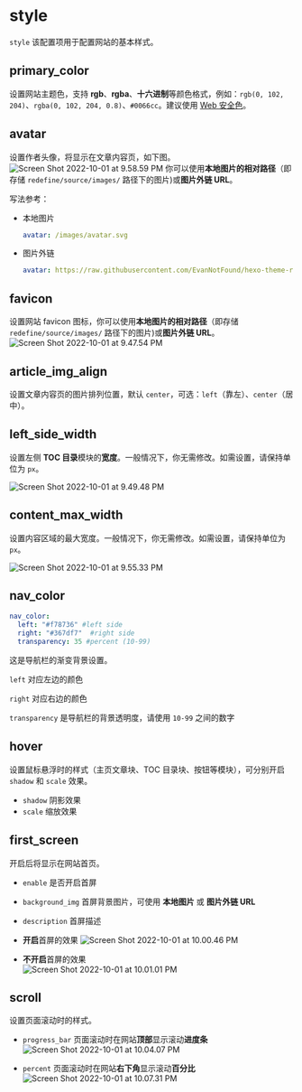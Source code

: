 # style

`style` 该配置项用于配置网站的基本样式。

## primary_color

设置网站主题色，支持 **rgb**、**rgba**、**十六进制**等颜色格式，例如：`rgb(0, 102, 204)`、`rgba(0, 102, 204, 0.8)`、`#0066cc`。建议使用 [Web 安全色](https://www.bootcss.com/p/websafecolors/)。

## avatar

设置作者头像，将显示在文章内容页，如下图。
![Screen Shot 2022-10-01 at 9.58.59 PM](https://evan.beee.top/img/Screen%20Shot%202022-10-01%20at%209.58.59%20PM.png)
你可以使用**本地图片的相对路径**（即存储 `redefine/source/images/` 路径下的图片)或**图片外链 URL**。  

写法参考：

- 本地图片
  ```yaml
  avatar: /images/avatar.svg
  ```
- 图片外链
  ```yaml
  avatar: https://raw.githubusercontent.com/EvanNotFound/hexo-theme-redefine/main/source/images/avatar.svg
  ```

## favicon

设置网站 favicon 图标，你可以使用**本地图片的相对路径**（即存储 `redefine/source/images/` 路径下的图片)或**图片外链 URL**。 
![Screen Shot 2022-10-01 at 9.47.54 PM](https://evan.beee.top/img/Screen%20Shot%202022-10-01%20at%209.47.54%20PM.png)

## article\_img\_align

设置文章内容页的图片排列位置，默认 `center`，可选：`left`（靠左）、`center`（居中）。

## left\_side\_width

设置左侧 **TOC 目录**模块的**宽度**。一般情况下，你无需修改。如需设置，请保持单位为 `px`。

![Screen Shot 2022-10-01 at 9.49.48 PM](https://evan.beee.top/img/Screen%20Shot%202022-10-01%20at%209.49.48%20PM.png)

## content\_max\_width

设置内容区域的最大宽度。一般情况下，你无需修改。如需设置，请保持单位为 `px`。

![Screen Shot 2022-10-01 at 9.55.33 PM](https://evan.beee.top/img/Screen%20Shot%202022-10-01%20at%209.55.33%20PM.png)

## nav_color

```yml
nav_color: 
  left: "#f78736" #left side 
  right: "#367df7"  #right side
  transparency: 35 #percent (10-99)
```

这是导航栏的渐变背景设置。

`left` 对应左边的颜色

`right` 对应右边的颜色

`transparency` 是导航栏的背景透明度，请使用 `10-99` 之间的数字

## hover

设置鼠标悬浮时的样式（主页文章块、TOC 目录块、按钮等模块），可分别开启 `shadow` 和 `scale` 效果。

- `shadow` 阴影效果
- `scale` 缩放效果

## first_screen

开启后将显示在网站首页。

- `enable` 是否开启首屏
- `background_img` 首屏背景图片，可使用 **本地图片** 或 **图片外链 URL**
- `description` 首屏描述
- **开启**首屏的效果
  ![Screen Shot 2022-10-01 at 10.00.46 PM](https://evan.beee.top/img/Screen%20Shot%202022-10-01%20at%2010.00.46%20PM.png)

- **不开启**首屏的效果  
  ![Screen Shot 2022-10-01 at 10.01.01 PM](https://evan.beee.top/img/Screen%20Shot%202022-10-01%20at%2010.01.01%20PM.png)

## scroll

设置页面滚动时的样式。

- `progress_bar` 页面滚动时在网站**顶部**显示滚动**进度条**
  ![Screen Shot 2022-10-01 at 10.04.07 PM](https://evan.beee.top/img/Screen%20Shot%202022-10-01%20at%2010.04.07%20PM.png)

- `percent` 页面滚动时在网站**右下角**显示滚动**百分比**
  ![Screen Shot 2022-10-01 at 10.07.31 PM](https://evan.beee.top/img/Screen%20Shot%202022-10-01%20at%2010.07.31%20PM.png)

